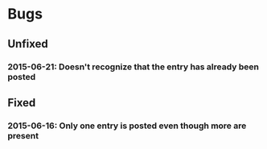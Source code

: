 # Bugs


## Unfixed

### 2015-06-21: Doesn't recognize that the entry has already been posted


## Fixed

### 2015-06-16: Only one entry is posted even though more are present

